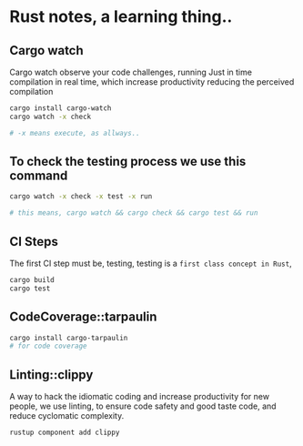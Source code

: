 # Rust notes, a learning thing..

## Cargo watch
Cargo watch observe your code challenges, running Just in time compilation in real time, which increase productivity
reducing the perceived compilation

```sh
cargo install cargo-watch
cargo watch -x check

# -x means execute, as allways..
```
## To check the testing process we use this command

```sh
cargo watch -x check -x test -x run 

# this means, cargo watch && cargo check && cargo test && run
```

## CI Steps
The first CI step must be, testing, testing is a `first class concept in Rust`, 
```sh
cargo build
cargo test
```

## CodeCoverage::tarpaulin
```sh
cargo install cargo-tarpaulin
# for code coverage
```

## Linting::clippy
A way to hack the idiomatic coding and increase productivity for new people, we use linting, 
to ensure code safety and good taste code, and reduce cyclomatic complexity.
```sh
rustup component add clippy
```



